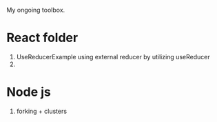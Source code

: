 My ongoing toolbox.

# React folder
1. UseReducerExample
    using external reducer by utilizing useReducer
2. 

# Node js
1.  forking + clusters

